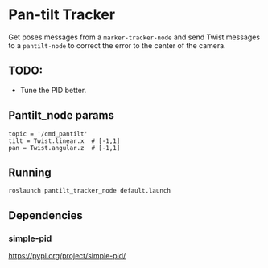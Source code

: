 # Pan-tilt Tracker

Get poses messages from a `marker-tracker-node` and send Twist messages to a `pantilt-node` to correct the error to the center of the camera.

## TODO: 
 - Tune the PID better.

## Pantilt_node params
```
topic = '/cmd_pantilt'
tilt = Twist.linear.x  # [-1,1]
pan = Twist.angular.z  # [-1,1]
```

## Running

`roslaunch pantilt_tracker_node default.launch`


## Dependencies

### simple-pid
https://pypi.org/project/simple-pid/